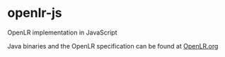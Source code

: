 # openlr-js
OpenLR implementation in JavaScript

Java binaries and the OpenLR specification can be found at [OpenLR.org](http://www.openlr.org/)
